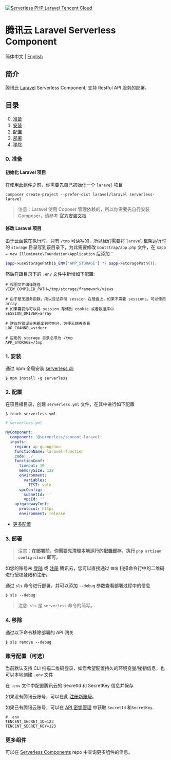 [![Serverless PHP Laravel Tencent Cloud](https://img.serverlesscloud.cn/20191226/1577347087676-website_%E9%95%BF.png)](http://serverless.com)

# 腾讯云 Laravel Serverless Component

简体中文 | [English](./README.en.md)

## 简介

腾讯云 [Laravel](https://github.com/laravel/laravel) Serverless Component, 支持 Restful API 服务的部署。

## 目录

0. [准备](#0-准备)
1. [安装](#1-安装)
1. [配置](#2-配置)
1. [部署](#3-部署)
1. [移除](#4-移除)

### 0. 准备

#### 初始化 Laravel 项目

在使用此组件之前，你需要先自己初始化一个 `laravel` 项目

```shell
composer create-project --prefer-dist laravel/laravel serverless-laravel
```

> 注意：Laravel 使用 Coposer 管理依赖的，所以你需要先自行安装 Composer，请参考 [官方安装文档](https://getcomposer.org/doc/00-intro.md#installation-linux-unix-macos)

#### 修改 Laravel 项目

由于云函数在执行时，只有 `/tmp` 可读写的，所以我们需要将 `laravel` 框架运行时的 `storage` 目录写到该目录下，为此需要修改 `bootstrap/app.php` 文件，在 `$app = new Illuminate\Foundation\Application` 后添加：

```php
$app->useStoragePath($_ENV['APP_STORAGE'] ?? $app->storagePath());
```

然后在跟目录下的 `.env` 文件中新增如下配置:

```dotenv
# 视图文件编译路径
VIEW_COMPILED_PATH=/tmp/storage/framework/views

# 由于是无服务函数，所以没法存储 session 在硬盘上，如果不需要 sessions，可以使用 array
# 如果需要你可以将 session 存储到 cookie 或者数据库中
SESSION_DRIVER=array

# 建议将错误日志输出到控制台，方便云端去查看
LOG_CHANNEL=stderr

# 应用的 storage 目录必须为 /tmp
APP_STORAGE=/tmp
```

### 1. 安装

通过 npm 全局安装 [serverless cli](https://github.com/serverless/serverless)

```shell
$ npm install -g serverless
```

### 2. 配置

在项目根目录，创建 `serverless.yml` 文件，在其中进行如下配置

```shell
$ touch serverless.yml
```

```yml
# serverless.yml

MyComponent:
  component: '@serverless/tencent-laravel'
  inputs:
    region: ap-guangzhou
    functionName: laravel-function
    code: ./
    functionConf:
      timeout: 10
      memorySize: 128
      environment:
        variables:
          TEST: vale
      vpcConfig:
        subnetId: ''
        vpcId: ''
    apigatewayConf:
      protocol: https
      environment: release
```

- [更多配置](https://github.com/serverless-components/tencent-laravel/tree/master/docs/configure.md)

### 3. 部署

> 注意：**在部署前，你需要先清理本地运行的配置缓存，执行 `php artisan config:clear` 即可。**

如您的账号未 [登陆](https://cloud.tencent.com/login) 或 [注册](https://cloud.tencent.com/register) 腾讯云，您可以直接通过 `微信` 扫描命令行中的二维码进行授权登陆和注册。

通过 `sls` 命令进行部署，并可以添加 `--debug` 参数查看部署过程中的信息

```shell
$ sls --debug
```

> 注意: `sls` 是 `serverless` 命令的简写。

### 4. 移除

通过以下命令移除部署的 API 网关

```shell
$ sls remove --debug
```

### 账号配置（可选）

当前默认支持 CLI 扫描二维码登录，如您希望配置持久的环境变量/秘钥信息，也可以本地创建 `.env` 文件

在 `.env` 文件中配置腾讯云的 SecretId 和 SecretKey 信息并保存

如果没有腾讯云账号，可以在此 [注册新账号](https://cloud.tencent.com/register)。

如果已有腾讯云账号，可以在 [API 密钥管理](https://console.cloud.tencent.com/cam/capi) 中获取 `SecretId` 和`SecretKey`.

```text
# .env
TENCENT_SECRET_ID=123
TENCENT_SECRET_KEY=123
```

### 更多组件

可以在 [Serverless Components](https://github.com/serverless/components) repo 中查询更多组件的信息。

